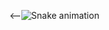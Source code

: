 <--![Snake animation](https://github.com/limanatalia/limanatalia/blob/output/github-contribution-grid-snake.svg)
